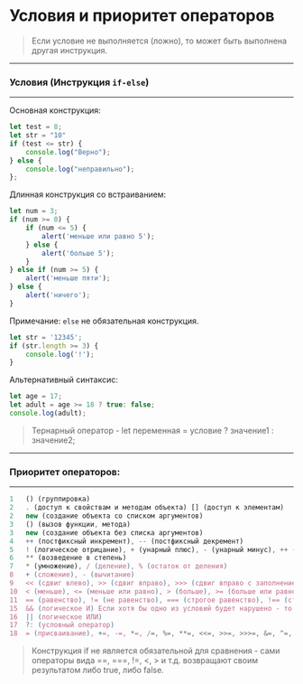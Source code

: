 # Условия и приоритет операторов
> Если условие не выполняется (ложно), то может быть выполнена другая инструкция.

----
### Условия (Инструкция `if-else`)
----

Основная конструкция:
```js
let test = 8;
let str = "10"
if (test <= str) {
    console.log("Верно");
} else {
    console.log("неправильно");
};
```

Длинная конструкция со встраиванием:

```js
let num = 3;
if (num >= 0) {
    if (num <= 5) {
        alert('меньше или равно 5');
    } else {
        alert('больше 5');
    }
} else if (num >= 5) {
    alert('меньше пяти');
} else {
    alert('ничего');
}
```

Примечание: `else` не обязательная конструкция.
```js
let str = '12345';
if (str.length >= 3) {
	console.log('!');
}
```

Альтернативный синтаксис:
```js
let age = 17;
let adult = age >= 18 ? true: false;
console.log(adult);
```

> Тернарный оператор - let переменная = условие ? значение1 : значение2;

----
### Приоритет операторов:
----

``` js
1	() (группировка)
2	. (доступ к свойствам и методам объекта) [] (доступ к элементам)
2	new (создание объекта со списком аргументов)
3	() (вызов функции, метода)
3	new (создание объекта без списка аргументов)
4	++ (постфиксный инкремент), -- (постфиксный декремент)
5	! (логическое отрицание), + (унарный плюс), - (унарный минус), ++ (префиксный инкремент), -- (префиксный декремент), typeof, void, delete
6	** (возведение в степень)
7	* (умножение), / (деление), % (остаток от деления)
8	+ (сложение), - (вычитание)
9	<< (сдвиг влево), >> (сдвиг вправо), >>> (сдвиг вправо с заполнением нулями)
10	< (меньше), <= (меньше или равно), > (больше), >= (больше или равно), in, instanceof
11	== (равенство), != (не равенство), === (строгое равенство), !== (строгое не равенство)
15	&& (логическое И) Если хотя бы одно из условий будет нарушено - то выведется false
16	|| (логическое ИЛИ)
17	?: (условный оператор)
18	= (присваивание), +=, -=, *=, /=, %=, **=, <<=, >>=, >>>=, &=, ^=, |=
```

>Конструкция if не является обязательной для сравнения - сами операторы вида \==, \=\=\=, \!=, \<, \> и т.д. возвращают своим результатом либо true, либо false.

